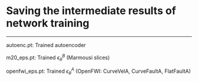 # Saving the intermediate results of network training 
--------------------------------------------------- 

autoenc.pt: Trained autoencoder

m20_eps.pt: Trained $\epsilon^B_\theta$ (Marmousi slices)

openfwi_eps.pt: Trained $\epsilon^A_\theta$ (OpenFWI: CurveVelA, CurveFaultA, FlatFaultA)
